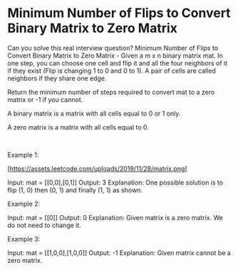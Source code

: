 # Minimum Number of Flips to Convert Binary Matrix to Zero Matrix

Can you solve this real interview question? Minimum Number of Flips to Convert Binary Matrix to Zero Matrix - Given a m x n binary matrix mat. In one step, you can choose one cell and flip it and all the four neighbors of it if they exist (Flip is changing 1 to 0 and 0 to 1). A pair of cells are called neighbors if they share one edge.

Return the minimum number of steps required to convert mat to a zero matrix or -1 if you cannot.

A binary matrix is a matrix with all cells equal to 0 or 1 only.

A zero matrix is a matrix with all cells equal to 0.

 

Example 1:

[https://assets.leetcode.com/uploads/2019/11/28/matrix.png]


Input: mat = [[0,0],[0,1]]
Output: 3
Explanation: One possible solution is to flip (1, 0) then (0, 1) and finally (1, 1) as shown.


Example 2:


Input: mat = [[0]]
Output: 0
Explanation: Given matrix is a zero matrix. We do not need to change it.


Example 3:


Input: mat = [[1,0,0],[1,0,0]]
Output: -1
Explanation: Given matrix cannot be a zero matrix.
